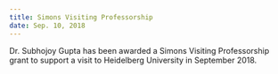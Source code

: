 ```yaml
---
title: Simons Visiting Professorship
date: Sep. 10, 2018 
---
```


Dr. Subhojoy Gupta has been awarded a Simons Visiting Professorship grant to support a visit to Heidelberg University in September 2018.
